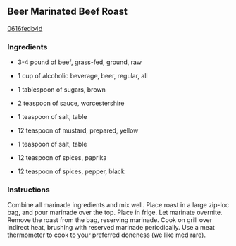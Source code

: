 ## Beer Marinated Beef Roast

[0616fedb4d](http://www.food.com/recipe/beer-marinated-beef-roast-61921)

### Ingredients

 - 3-4 pound of beef, grass-fed, ground, raw

 - 1 cup of alcoholic beverage, beer, regular, all

 - 1 tablespoon of sugars, brown

 - 2 teaspoon of sauce, worcestershire

 - 1 teaspoon of salt, table

 - 12 teaspoon of mustard, prepared, yellow

 - 1 teaspoon of salt, table

 - 12 teaspoon of spices, paprika

 - 12 teaspoon of spices, pepper, black

### Instructions

Combine all marinade ingredients and mix well. Place roast in a large zip-loc bag, and pour marinade over the top. Place in frige. Let marinate overnite. Remove the roast from the bag, reserving marinade. Cook on grill over indirect heat, brushing with reserved marinade periodically. Use a meat thermometer to cook to your preferred doneness (we like med rare).